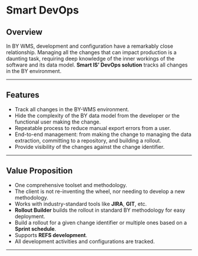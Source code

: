 # Smart DevOps

## Overview

In BY WMS, development and configuration have a remarkably close relationship. Managing all the changes that can impact production is a daunting task, requiring deep knowledge of the inner workings of the software and its data model. **Smart IS’ DevOps solution** tracks all changes in the BY environment.

---

## Features

- Track all changes in the BY-WMS environment.
- Hide the complexity of the BY data model from the developer or the functional user making the change.
- Repeatable process to reduce manual export errors from a user.
- End-to-end management: from making the change to managing the data extraction, committing to a repository, and building a rollout.
- Provide visibility of the changes against the change identifier.

---

## Value Proposition

- One comprehensive toolset and methodology.
- The client is not re-inventing the wheel, nor needing to develop a new methodology.
- Works with industry-standard tools like **JIRA**, **GIT**, etc.
- **Rollout Builder** builds the rollout in standard BY methodology for easy deployment.
- Build a rollout for a given change identifier or multiple ones based on a **Sprint schedule**.
- Supports **REFS development**.
- All development activities and configurations are tracked.


---

<br><br>





